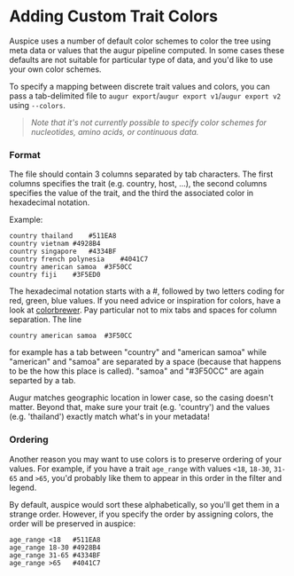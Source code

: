# Adding Custom Trait Colors

Auspice uses a number of default color schemes to color the tree using meta data or values that the augur pipeline computed. In some cases these defaults are not suitable for particular type of data, and you'd like to use your own color schemes.

To specify a mapping between discrete trait values and colors, you can pass a tab-delimited file to `augur export`/`augur export v1`/`augur export v2` using `--colors`.

> _Note that it's not currently possible to specify color schemes for nucleotides, amino acids, or continuous data._

### Format

The file should contain 3 columns separated by tab characters. The first columns specifies the trait (e.g. country, host, ...), the second columns specifies the value of the trait, and the third the associated color in hexadecimal notation.

Example:
```
country	thailand	#511EA8
country	vietnam	#4928B4
country	singapore	#4334BF
country	french polynesia	#4041C7
country	american samoa	#3F50CC
country	fiji	#3F5ED0
```

The hexadecimal notation starts with a #, followed by two letters coding for red, green, blue values. If you need advice or inspiration for colors, have a look at [colorbrewer](https://colorbrewer2.org/#type=sequential&scheme=BuGn&n=3).
Pay particular not to mix tabs and spaces for column separation.
The line
```
country	american samoa	#3F50CC
```
for example has a tab between "country" and "american samoa" while "american" and "samoa" are separated by a space (because that happens to be the how this place is called).
"samoa" and "#3F50CC" are again separted by a tab.

Augur matches geographic location in lower case, so the casing doesn't matter.
Beyond that, make sure your trait (e.g. 'country') and the values (e.g. 'thailand') exactly match what's in your metadata!

### Ordering

Another reason you may want to use colors is to preserve ordering of your values. For example, if you have a trait `age_range` with values `<18`, `18-30`, `31-65` and `>65`, you'd probably like them to appear in this order in the filter and legend.

By default, auspice would sort these alphabetically, so you'll get them in a strange order. However, if you specify the order by assigning colors, the order will be preserved in auspice:

```
age_range <18   #511EA8
age_range 18-30 #4928B4
age_range 31-65 #4334BF
age_range >65   #4041C7

```

